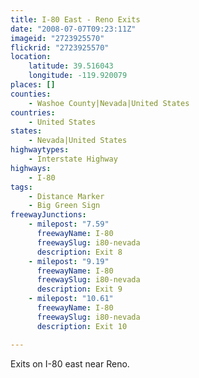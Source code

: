 ```yaml
---
title: I-80 East - Reno Exits
date: "2008-07-07T09:23:11Z"
imageid: "2723925570"
flickrid: "2723925570"
location:
    latitude: 39.516043
    longitude: -119.920079
places: []
counties:
    - Washoe County|Nevada|United States
countries:
    - United States
states:
    - Nevada|United States
highwaytypes:
    - Interstate Highway
highways:
    - I-80
tags:
    - Distance Marker
    - Big Green Sign
freewayJunctions:
    - milepost: "7.59"
      freewayName: I-80
      freewaySlug: i80-nevada
      description: Exit 8
    - milepost: "9.19"
      freewayName: I-80
      freewaySlug: i80-nevada
      description: Exit 9
    - milepost: "10.61"
      freewayName: I-80
      freewaySlug: i80-nevada
      description: Exit 10

---
```

Exits on I-80 east near Reno.